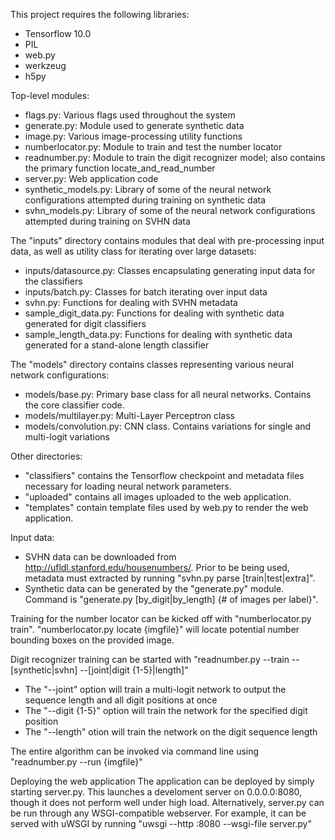 This project requires the following libraries:
 - Tensorflow 10.0
 - PIL
 - web.py
 - werkzeug
 - h5py

Top-level modules:
 - flags.py:              Various flags used throughout the system
 - generate.py:           Module used to generate synthetic data
 - image.py:              Various image-processing utility functions
 - numberlocator.py:      Module to train and test the number locator
 - readnumber.py:         Module to train the digit recognizer model; also contains the primary function locate_and_read_number
 - server.py:             Web application code
 - synthetic_models.py:   Library of some of the neural network configurations attempted during training on synthetic data
 - svhn_models.py:        Library of some of the neural network configurations attempted during training on SVHN data

The "inputs" directory contains modules that deal with pre-processing input data, as well as utility class for iterating over large datasets:

 - inputs/datasource.py:  Classes encapsulating generating input data for the classifiers
 - inputs/batch.py:       Classes for batch iterating over input data
 - svhn.py:               Functions for dealing with SVHN metadata
 - sample_digit_data.py:  Functions for dealing with synthetic data generated for digit classifiers
 - sample_length_data.py: Functions for dealing with synthetic data generated for a stand-alone length classifier

The "models" directory contains classes representing various neural network configurations:

 - models/base.py:         Primary base class for all neural networks. Contains the core classifier code.
 - models/multilayer.py:   Multi-Layer Perceptron class
 - models/convolution.py:  CNN class. Contains variations for single and multi-logit variations

Other directories:

 - "classifiers" contains the Tensorflow checkpoint and metadata files necessary for loading neural network parameters.
 - "uploaded" contains all images uploaded to the web application.
 - "templates" contain template files used by web.py to render the web application.

Input data:
 - SVHN data can be downloaded from http://ufldl.stanford.edu/housenumbers/. Prior to be being used, metadata must extracted by running "svhn.py parse [train|test|extra]".
 - Synthetic data can be generated by the "generate.py" module. Command is "generate.py [by_digit|by_length] {# of images per label}".


Training for the number locator can be kicked off with "numberlocator.py train". "numberlocator.py locate {imgfile}" will locate potential number bounding boxes on the provided image.

Digit recognizer training can be started with "readnumber.py --train --[synthetic|svhn] --[joint|digit {1-5}|length]"
 - The "--joint" option will train a multi-logit network to output the sequence length and all digit positions at once
 - The "--digit {1-5}" option will train the network for the specified digit position
 - The "--length" otion will train the network on the digit sequence length

The entire algorithm can be invoked via command line using "readnumber.py --run {imgfile}"

Deploying the web application
The application can be deployed by simply starting server.py. This launches a develoment server on 0.0.0.0:8080, though it does not perform well under high load.
Alternatively, server.py can be run through any WSGI-compatible webserver. For example, it can be served with uWSGI by running "uwsgi --http :8080 --wsgi-file server.py"